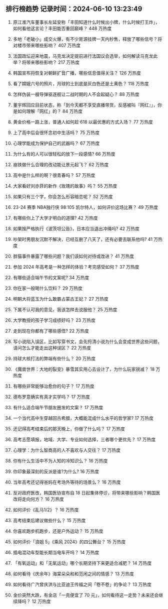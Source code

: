 
## 排行榜趋势 记录时间：2024-06-10 13:23:49
  
  1. 原江淮汽车董事长左延安称「丰田知道什么时候出小牌，什么时候打王炸」，如何看他这言论？丰田能否重回巅峰？ 448 万热度
    
  2. 多地「老破小」成交火爆，有不少房源挂牌一天内秒售，释放了哪些信号？将对楼市带来哪些影响？ 407 万热度
    
  3. 法国政坛迎来地震，马克龙决定提前进行法国议会选举，如何解读马克龙此举？将带来哪些影响？ 217 万热度
    
  4. 韩国宣布将恢复对朝鲜扩音广播，哪些信息值得关注？ 126 万热度
    
  5. 看了嫦娥六号的照片，月球的土到底是灰白色还是土黄色？ 118 万热度
    
  6. 怎样伪装一艘导弹驱逐舰让二战时期的人不会起疑心？ 88 万热度
    
  7. 董宇辉回应目前状态，称「到今天都不享受直播带货，反感被叫『网红』」，你是如何理解「网红」的？ 84 万热度
    
  8. 黄金价格一路上涨，普通人如何趁 618 以最优惠的方式入场？ 77 万热度
    
  9. 上了高中后会很怀念初中生活吗？ 75 万热度
    
  10. 心理学能成为保护自己的武器吗？ 67 万热度
    
  11. 为什么有的人可以很轻松的放下一段感情? 66 万热度
    
  12. 崩铁做什么合理的改动能让景元起飞？ 62 万热度
    
  13. 高中是什么样的啊？很青春吗？ 57 万热度
    
  14. 大家看好刘亦菲的新作《玫瑰的故事》吗？ 55 万热度
    
  15. 如果只有三个字，你会怎么形容暗恋呢？ 52 万热度
    
  16. 23-24 赛季 NBA独行侠 98:105 凯尔特人，如何评价这场比赛？ 49 万热度
    
  17. 有哪些你上了大学才明白的道理? 42 万热度
    
  18. 如果按严格执行《波茨坦公告》，日本应当退出冲绳吗? 42 万热度
    
  19. 吵架时男朋友沉默不解决，已经互删了八天了，还有必要去联系他吗? 41 万热度
    
  20. 胖猫事件暴露了哪些问题？我们该如何对待或改进？ 41 万热度
    
  21. 参加 2024 年高考是一种怎样的体验？考完感受如何？ 37 万热度
    
  22. 有哪些适合端午节的文案呢? 34 万热度
    
  23. 你在家一般喝什么饮料？ 29 万热度
    
  24. 明朝大将蓝玉为什么敢霸占蒙古王妃？ 27 万热度
    
  25. 下属不认可我的意见，我该怎样去说服他？ 25 万热度
    
  26. 大学教授的孩子学习成绩好吗？ 23 万热度
    
  27. 走到现在你都有了哪些感悟? 22 万热度
    
  28. 写小说陷入误区，比如写穿书文，会先捋清小说为什么会变成世界这些问题，请问怎么才能走出这种误区？ 22 万热度
    
  29. 持球大核打法的弊端有些什么？ 20 万热度
    
  30. 《魔兽世界：大地的裂变》暴雪其实用心去设计了，为什么玩家锐减？ 18 万热度
    
  31. 有哪些非常能够治愈你的句子？ 17 万热度
    
  32. 德布罗意确实有真才实学吗？ 17 万热度
    
  33. 有什么适合端午节朋友圈发的文案？ 17 万热度
    
  34. 一个当代高中生穿越回古希腊，大概能混成什么水平的哲学家? 17 万热度
    
  35. 还记得高考结束后的那天晚上，你做了什么吗？ 17 万热度
    
  36. 高考志愿填报，地域、大学、专业如何选择，三者哪个更优先？ 17 万热度
    
  37. 心理学：为什么智商高的人不喜欢与人交往？ 17 万热度
    
  38. 你有什么生活中不为人知的冷知识么？ 16 万热度
    
  39. 你印象最深刻的反派是谁?为什么? 16 万热度
    
  40. 当年高考还记得爸妈在考场外等待的场景么？ 16 万热度
    
  41. 反对政府医改，韩国医协宣布自 18 日起集体停诊，将带来哪些影响？韩国医改将走向何方？ 16 万热度
    
  42. 如何评价《乱马1/2》？ 16 万热度
    
  43. 高考结束后建议做些什么？ 15 万热度
    
  44. 你喜欢跑步机跑步，还是户外运动？ 15 万热度
    
  45. 如何评价「浪姐 5」《乘风 2024》的四公舞台？ 15 万热度
    
  46. 插电混动车型能长期当电车开吗？ 14 万热度
    
  47. 「有氧运动」和「无氧运动」哪个长期坚持下来更适合减肥？ 14 万热度
    
  48. 如何看待《庆余年》海棠朵朵和和范闲之间的情感？ 13 万热度
    
  49. 如何看待广汽曾庆洪与比亚迪王传福之间「卷不卷」的争论？ 13 万热度
    
  50. 金价突然大跌，有金店「一克便宜了 70 元」，如何看待这一走势？未来还会继续降吗？ 12 万热度
    